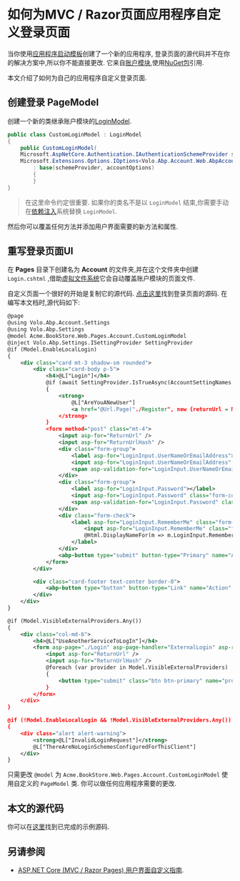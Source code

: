 # 如何为MVC / Razor页面应用程序自定义登录页面

当你使用[应用程序启动模板](../Startup-Templates/Application.md)创建了一个新的应用程序, 登录页面的源代码并不在你的解决方案中,所以你不能直接更改. 它来自[账户模块](../Modules/Account.md),使用[NuGet包](https://www.nuget.org/packages/Volo.Abp.Account.Web)引用.

本文介绍了如何为自己的应用程序自定义登录页面.

## 创建登录 PageModel

创建一个新的类继承账户模块的[LoginModel](https://github.com/abpframework/abp/blob/037ef9abe024c03c1f89ab6c933710bcfe3f5c93/modules/account/src/Volo.Abp.Account.Web/Pages/Account/Login.cshtml.cs).

````csharp
public class CustomLoginModel : LoginModel
{
    public CustomLoginModel(
    Microsoft.AspNetCore.Authentication.IAuthenticationSchemeProvider schemeProvider,
    Microsoft.Extensions.Options.IOptions<Volo.Abp.Account.Web.AbpAccountOptions> accountOptions)
        : base(schemeProvider, accountOptions)
        {
        }
}
````

> 在这里命令约定很重要. 如果你的类名不是以 `LoginModel` 结束,你需要手动在[依赖注入](../Dependency-Injection.md)系统替换 `LoginModel`.

然后你可以覆盖任何方法并添加用户界面需要的新方法和属性.

## 重写登录页面UI

在 **Pages** 目录下创建名为 **Account** 的文件夹,并在这个文件夹中创建 `Login.cshtml` ,借助[虚拟文件系统](../Virtual-File-System.md)它会自动覆盖账户模块的页面文件.

自定义页面一个很好的开始是复制它的源代码. [点击这里](https://github.com/abpframework/abp/blob/dev/modules/account/src/Volo.Abp.Account.Web/Pages/Account/Login.cshtml)找到登录页面的源码. 在编写本文档时,源代码如下:

````xml
@page
@using Volo.Abp.Account.Settings
@using Volo.Abp.Settings
@model Acme.BookStore.Web.Pages.Account.CustomLoginModel
@inject Volo.Abp.Settings.ISettingProvider SettingProvider
@if (Model.EnableLocalLogin)
{
    <div class="card mt-3 shadow-sm rounded">
        <div class="card-body p-5">
            <h4>@L["Login"]</h4>
            @if (await SettingProvider.IsTrueAsync(AccountSettingNames.IsSelfRegistrationEnabled))
            {
                <strong>
                    @L["AreYouANewUser"]
                    <a href="@Url.Page("./Register", new {returnUrl = Model.ReturnUrl, returnUrlHash = Model.ReturnUrlHash})" class="text-decoration-none">@L["Register"]</a>
                </strong>
            }
            <form method="post" class="mt-4">
                <input asp-for="ReturnUrl" />
                <input asp-for="ReturnUrlHash" />
                <div class="form-group">
                    <label asp-for="LoginInput.UserNameOrEmailAddress"></label>
                    <input asp-for="LoginInput.UserNameOrEmailAddress" class="form-control" />
                    <span asp-validation-for="LoginInput.UserNameOrEmailAddress" class="text-danger"></span>
                </div>
                <div class="form-group">
                    <label asp-for="LoginInput.Password"></label>
                    <input asp-for="LoginInput.Password" class="form-control" />
                    <span asp-validation-for="LoginInput.Password" class="text-danger"></span>
                </div>
                <div class="form-check">
                    <label asp-for="LoginInput.RememberMe" class="form-check-label">
                        <input asp-for="LoginInput.RememberMe" class="form-check-input" />
                        @Html.DisplayNameFor(m => m.LoginInput.RememberMe)
                    </label>
                </div>
                <abp-button type="submit" button-type="Primary" name="Action" value="Login" class="btn-block btn-lg mt-3">@L["Login"]</abp-button>
            </form>
        </div>

        <div class="card-footer text-center border-0">
            <abp-button type="button" button-type="Link" name="Action" value="Cancel" class="px-2 py-0">@L["Cancel"]</abp-button> @* TODO: Only show if identity server is used *@
        </div>
    </div>
}

@if (Model.VisibleExternalProviders.Any())
{
    <div class="col-md-6">
        <h4>@L["UseAnotherServiceToLogIn"]</h4>
        <form asp-page="./Login" asp-page-handler="ExternalLogin" asp-route-returnUrl="@Model.ReturnUrl" asp-route-returnUrlHash="@Model.ReturnUrlHash" method="post">
            <input asp-for="ReturnUrl" />
            <input asp-for="ReturnUrlHash" />
            @foreach (var provider in Model.VisibleExternalProviders)
            {
                <button type="submit" class="btn btn-primary" name="provider" value="@provider.AuthenticationScheme" title="@L["GivenTenantIsNotAvailable", provider.DisplayName]">@provider.DisplayName</button>
            }
        </form>
    </div>
}

@if (!Model.EnableLocalLogin && !Model.VisibleExternalProviders.Any())
{
    <div class="alert alert-warning">
        <strong>@L["InvalidLoginRequest"]</strong>
        @L["ThereAreNoLoginSchemesConfiguredForThisClient"]
    </div>
}
````

只需更改 `@model` 为 `Acme.BookStore.Web.Pages.Account.CustomLoginModel` 使用自定义的 `PageModel` 类. 你可以做任何应用程序需要的更改.

## 本文的源代码

你可以在[这里](https://github.com/abpframework/abp-samples/tree/master/aspnet-core/Authentication-Customization)找到已完成的示例源码.

## 另请参阅

* [ASP.NET Core (MVC / Razor Pages) 用户界面自定义指南](../UI/AspNetCore/Customization-User-Interface.md).
